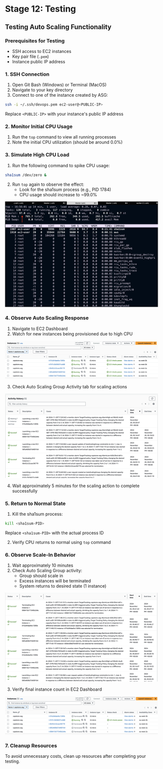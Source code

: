 # Stage 12: Testing

## Testing Auto Scaling Functionality

### Prerequisites for Testing
- SSH access to EC2 instances
- Key pair file (`.pem`)
- Instance public IP address

### 1. SSH Connection
1. Open Git Bash (Windows) or Terminal (MacOS)
2. Navigate to your key directory
3. Connect to one of the instance created by ASG:
```bash
ssh -i ~/.ssh/devops.pem ec2-user@<PUBLIC-IP>
```
Replace `<PUBLIC-IP>` with your instance's public IP address

### 2. Monitor Initial CPU Usage
1. Run the `top` command to view all running processes
2. Note the initial CPU utilization (should be around 0.0%)

### 3. Simulate High CPU Load
1. Run the following command to spike CPU usage:
```bash
sha1sum /dev/zero &
```
2. Run `top` again to observe the effect:
   - Look for the sha1sum process (e.g., PID 1784)
   - CPU usage should increase to ~99.0%

![Memory Spike](imgs/27.memory_spike.png)

### 4. Observe Auto Scaling Response
1. Navigate to EC2 Dashboard
2. Watch for new instances being provisioned due to high CPU

![New Instance](imgs/28.new_instance.png)

3. Check Auto Scaling Group Activity tab for scaling actions

![ASG Update](imgs/29.asg_scaling.png)

4. Wait approximately 5 minutes for the scaling action to complete successfully

### 5. Return to Normal State
1. Kill the sha1sum process:
```bash
kill <sha1sum-PID>
```
Replace `<sha1sum-PID>` with the actual process ID

2. Verify CPU returns to normal using `top` command

### 6. Observe Scale-In Behavior
1. Wait approximately 10 minutes
2. Check Auto Scaling Group activity:
   - Group should scale in
   - Excess instances will be terminated
   - System returns to desired state (1 instance)

![ASG Terminated Instance](imgs/31.asg_terminated_instance.png)

3. Verify final instance count in EC2 Dashboard

![EC2 Terminated Instance](imgs/30.terminated_instance.png)

### 7. Cleanup Resources
To avoid unnecessary costs, clean up resources after completing your testing.